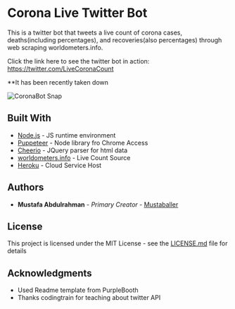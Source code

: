 # Corona Live Twitter Bot

This is a twitter bot that tweets a live count of corona cases, deaths(including percentages), and recoveries(also percentages) through
web scraping worldometers.info.

Click the link here to see the twitter bot in action: https://twitter.com/LiveCoronaCount

**It has been recently taken down

![CoronaBot Snap](https://i.snipboard.io/yg7LR5.jpg)

## Built With

* [Node.js](https://nodejs.org/en/) - JS runtime environment
* [Puppeteer](https://github.com/puppeteer/puppeteer) - Node library fro Chrome Access
* [Cheerio](https://github.com/cheeriojs/cheerio) - JQuery parser for html data
* [worldometers.info](https://www.worldometers.info/coronavirus/) - Live Count Source
* [Heroku](https://dashboard.heroku.com/apps) - Cloud Service Host

## Authors

* **Mustafa Abdulrahman** - *Primary Creator* - [Mustaballer](https://github.com/Mustaballer)

## License

This project is licensed under the MIT License - see the [LICENSE.md](LICENSE.md) file for details

## Acknowledgments

* Used Readme template from PurpleBooth
* Thanks codingtrain for teaching about twitter API
